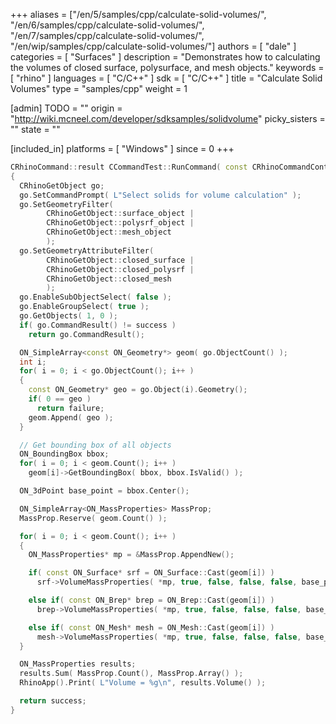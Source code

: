 +++
aliases = ["/en/5/samples/cpp/calculate-solid-volumes/", "/en/6/samples/cpp/calculate-solid-volumes/", "/en/7/samples/cpp/calculate-solid-volumes/", "/en/wip/samples/cpp/calculate-solid-volumes/"]
authors = [ "dale" ]
categories = [ "Surfaces" ]
description = "Demonstrates how to calculating the volumes of closed surface, polysurface, and mesh objects."
keywords = [ "rhino" ]
languages = [ "C/C++" ]
sdk = [ "C/C++" ]
title = "Calculate Solid Volumes"
type = "samples/cpp"
weight = 1

[admin]
TODO = ""
origin = "http://wiki.mcneel.com/developer/sdksamples/solidvolume"
picky_sisters = ""
state = ""

[included_in]
platforms = [ "Windows" ]
since = 0
+++

```cpp
CRhinoCommand::result CCommandTest::RunCommand( const CRhinoCommandContext& context )
{
  CRhinoGetObject go;
  go.SetCommandPrompt( L"Select solids for volume calculation" );
  go.SetGeometryFilter(
        CRhinoGetObject::surface_object |
        CRhinoGetObject::polysrf_object |
        CRhinoGetObject::mesh_object
        );
  go.SetGeometryAttributeFilter(
        CRhinoGetObject::closed_surface |
        CRhinoGetObject::closed_polysrf |
        CRhinoGetObject::closed_mesh
        );
  go.EnableSubObjectSelect( false );
  go.EnableGroupSelect( true );
  go.GetObjects( 1, 0 );
  if( go.CommandResult() != success )
    return go.CommandResult();

  ON_SimpleArray<const ON_Geometry*> geom( go.ObjectCount() );
  int i;
  for( i = 0; i < go.ObjectCount(); i++ )
  {
    const ON_Geometry* geo = go.Object(i).Geometry();
    if( 0 == geo )
      return failure;
    geom.Append( geo );
  }

  // Get bounding box of all objects
  ON_BoundingBox bbox;
  for( i = 0; i < geom.Count(); i++ )
    geom[i]->GetBoundingBox( bbox, bbox.IsValid() );

  ON_3dPoint base_point = bbox.Center();

  ON_SimpleArray<ON_MassProperties> MassProp;
  MassProp.Reserve( geom.Count() );

  for( i = 0; i < geom.Count(); i++ )
  {
    ON_MassProperties* mp = &MassProp.AppendNew();

    if( const ON_Surface* srf = ON_Surface::Cast(geom[i]) )
      srf->VolumeMassProperties( *mp, true, false, false, false, base_point );       

    else if( const ON_Brep* brep = ON_Brep::Cast(geom[i]) )
      brep->VolumeMassProperties( *mp, true, false, false, false, base_point );

    else if( const ON_Mesh* mesh = ON_Mesh::Cast(geom[i]) )
      mesh->VolumeMassProperties( *mp, true, false, false, false, base_point );
  }

  ON_MassProperties results;
  results.Sum( MassProp.Count(), MassProp.Array() );
  RhinoApp().Print( L"Volume = %g\n", results.Volume() );

  return success;
}
```
